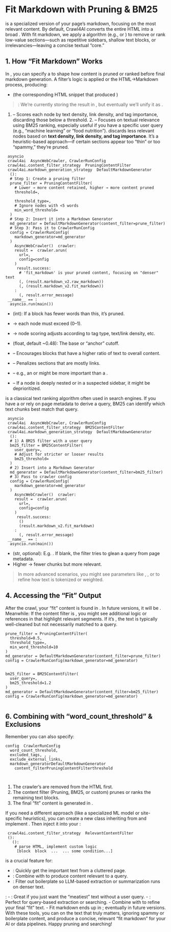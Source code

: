 # Fit Markdown with Pruning & BM25
is a specialized version of your page’s markdown, focusing on the most relevant content. By default, Crawl4AI converts the entire HTML into a broad . With fit markdown, we apply a algorithm (e.g., or ) to remove or rank low-value sections—such as repetitive sidebars, shallow text blocks, or irrelevancies—leaving a concise textual “core.”
## 1. How “Fit Markdown” Works
In , you can specify a to shape how content is pruned or ranked before final markdown generation. A filter’s logic is applied or the HTML→Markdown process, producing:
  * (the corresponding HTML snippet that produced )


> : We’re currently storing the result in , but eventually we’ll unify it as .
1. – Scores each node by text density, link density, and tag importance, discarding those below a threshold. 2. – Focuses on textual relevance using BM25 ranking, especially useful if you have a specific user query (e.g., “machine learning” or “food nutrition”).
discards less relevant nodes based on **text density, link density, and tag importance**. It’s a heuristic-based approach—if certain sections appear too “thin” or too “spammy,” they’re pruned.
```
 asyncio
 crawl4ai  AsyncWebCrawler, CrawlerRunConfig
 crawl4ai.content_filter_strategy  PruningContentFilter
 crawl4ai.markdown_generation_strategy  DefaultMarkdownGenerator
  ():
  # Step 1: Create a pruning filter
  prune_filter = PruningContentFilter(
    # Lower → more content retained, higher → more content pruned
    threshold=,      
    
    threshold_type=, 
    # Ignore nodes with <5 words
    min_word_threshold=   
  )
  # Step 2: Insert it into a Markdown Generator
  md_generator = DefaultMarkdownGenerator(content_filter=prune_filter)
  # Step 3: Pass it to CrawlerRunConfig
  config = CrawlerRunConfig(
    markdown_generator=md_generator
  )
    AsyncWebCrawler()  crawler:
    result =  crawler.arun(
      url=, 
      config=config
    )
     result.success:
      # 'fit_markdown' is your pruned content, focusing on "denser" text
      (, (result.markdown_v2.raw_markdown))
      (, (result.markdown_v2.fit_markdown))
    :
      (, result.error_message)
 __name__ == :
  asyncio.run(main())

```

  * (int): If a block has fewer words than this, it’s pruned. 
  * → each node must exceed (0–1). 
  * → node scoring adjusts according to tag type, text/link density, etc. 
  * (float, default ~0.48): The base or “anchor” cutoff. 


  * – Encourages blocks that have a higher ratio of text to overall content. 
  * – Penalizes sections that are mostly links. 
  * – e.g., an or might be more important than a . 
  * – If a node is deeply nested or in a suspected sidebar, it might be deprioritized.


is a classical text ranking algorithm often used in search engines. If you have a or rely on page metadata to derive a query, BM25 can identify which text chunks best match that query.
```
 asyncio
 crawl4ai  AsyncWebCrawler, CrawlerRunConfig
 crawl4ai.content_filter_strategy  BM25ContentFilter
 crawl4ai.markdown_generation_strategy  DefaultMarkdownGenerator
  ():
  # 1) A BM25 filter with a user query
  bm25_filter = BM25ContentFilter(
    user_query=,
    # Adjust for stricter or looser results
    bm25_threshold= 
  )
  # 2) Insert into a Markdown Generator
  md_generator = DefaultMarkdownGenerator(content_filter=bm25_filter)
  # 3) Pass to crawler config
  config = CrawlerRunConfig(
    markdown_generator=md_generator
  )
    AsyncWebCrawler()  crawler:
    result =  crawler.arun(
      url=, 
      config=config
    )
     result.success:
      ()
      (result.markdown_v2.fit_markdown)
    :
      (, result.error_message)
 __name__ == :
  asyncio.run(main())

```

  * (str, optional): E.g. . If blank, the filter tries to glean a query from page metadata. 
  * Higher → fewer chunks but more relevant. 


> In more advanced scenarios, you might see parameters like , , or to refine how text is tokenized or weighted.
## 4. Accessing the “Fit” Output
After the crawl, your “fit” content is found in . In future versions, it will be . Meanwhile:
If the content filter is , you might see additional logic or references in that highlight relevant segments. If it’s , the text is typically well-cleaned but not necessarily matched to a query.
```
prune_filter = PruningContentFilter(
  threshold=0.5,
  threshold_type=,
  min_word_threshold=10
)
md_generator = DefaultMarkdownGenerator(content_filter=prune_filter)
config = CrawlerRunConfig(markdown_generator=md_generator)


```

```
bm25_filter = BM25ContentFilter(
  user_query=,
  bm25_threshold=1.2
)
md_generator = DefaultMarkdownGenerator(content_filter=bm25_filter)
config = CrawlerRunConfig(markdown_generator=md_generator)


```

## 6. Combining with “word_count_threshold” & Exclusions
Remember you can also specify:
```
config  CrawlerRunConfig
  word_count_threshold,
  excluded_tags, , ,
  exclude_external_links,
  markdown_generatorDefaultMarkdownGenerator
    content_filterPruningContentFilterthreshold
  


```

  1. The crawler’s are removed from the HTML first. 
  2. The content filter (Pruning, BM25, or custom) prunes or ranks the remaining text blocks. 
  3. The final “fit” content is generated in .


If you need a different approach (like a specialized ML model or site-specific heuristics), you can create a new class inheriting from and implement . Then inject it into your :
```
 crawl4ai.content_filter_strategy  RelevantContentFilter
 ():
   ():
    # parse HTML, implement custom logic
     [block  block  ...  ... some condition...]

```

is a crucial feature for:
  * : Quickly get the important text from a cluttered page. 
  * : Combine with to produce content relevant to a query. 
  * : Filter out boilerplate so LLM-based extraction or summarization runs on denser text.


: - : Great if you just want the “meatiest” text without a user query. - : Perfect for query-based extraction or searching. - Combine with to refine your final “fit” text. - Fit markdown ends up in ; eventually in future versions.
With these tools, you can on the text that truly matters, ignoring spammy or boilerplate content, and produce a concise, relevant “fit markdown” for your AI or data pipelines. Happy pruning and searching!
